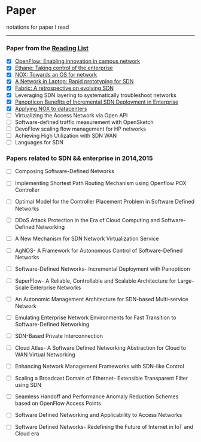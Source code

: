 # Paper
notations for paper I read

---
### Paper from the [Reading List](http://www.nec-labs.com/~lume/sdn-reading-list.html)

  
- [x] [OpenFlow: Enabling innovation in campus network](https://github.com/chris-void/paper/blob/master/reading-list/OpenFlow%20enabling%20innovation%20in%20campus%20network.md)
- [x] [Ethane: Taking control of the enterprise](https://github.com/chris-void/paper/blob/master/reading-list/Ethane%20taking%20control%20of%20the%20enterprise.md)                                         
- [x] [NOX: Towards an OS for network](https://github.com/chris-void/paper/blob/master/reading-list/NOX%20towards%20an%20os%20for%20network.md)
- [x] [A Network in Laptop: Rapid prototyping for SDN](https://github.com/chris-void/paper/blob/master/reading-list/A%20Network%20in%20a%20Laptop.md)
- [x] [Fabric: A retrospective on evolving SDN](https://github.com/chris-void/paper/blob/master/reading-list/Fabric%20a%20retrospective%20on%20evolving%20SDN.md)
- [x] Leveraging SDN layering to systematically troubleshoot networks
- [x] [Panopticon Benefits of Incremental SDN Deployment in Enterprise](https://github.com/chris-void/paper/blob/master/reading-list/Panopticon%20Benefits%20of%20Incremental%20SDN%20Deployment%20in%20Enterprise.md)
- [x] [Applying NOX to datacenters](https://github.com/chris-void/paper/blob/master/reading-list/Applying%20NOX%20to%20datacenters.md)
- [ ] Virtualizing the Access Network via Open API
- [ ] Software-defined traffic measurement with OpenSketch
- [ ] DevoFlow scaling flow management for HP networks
- [ ] Achieving High Utilization with SDN WAN 
- [ ] Languages for SDN  

### Papers related to **SDN** && **enterprise** in 2014,2015

- [ ] Composing Software-Defined Networks
- [ ] Implementing Shortest Path Routing Mechanism using Openflow POX Controller
- [ ] Optimal Model for the Controller Placement Problem in Software Defined Networks
- [ ] DDoS Attack Protection in the Era of Cloud Computing and Software-Defined Networking
- [ ] A New Mechanism for SDN Network Virtualization Service
- [ ] AgNOS- A Framework for Autonomous Control of Software-Defined Networks
- [ ] Software-Defined Networks- Incremental Deployment with Panopticon
- [ ] SuperFlow- A Reliable, Controllable and Scalable Architecture for Large-Scale Enterprise Networks
- [ ] An Autonomic Management Architecture for SDN-based Multi-service Network
- [ ] Emulating Enterprise Network Environments for Fast Transition to Software-Defined Networking
- [ ] SDN-Based Private Interconnection
- [ ] Cloud Atlas- A Software Defined Networking Abstraction for Cloud to WAN Virtual Networking
- [ ] Enhancing Network Management Frameworks with SDN-like Control
- [ ] Scaling a Broadcast Domain of Ethernet- Extensible Transparent Filter using SDN
- [ ] Seamless Handoff and Performance Anomaly Reduction Schemes based on OpenFlow Access Points
- [ ] Software Defined Networking and Applicability to Access Networks
- [ ] Software Defined Networks- Redefining the Future of Internet in IoT and Cloud era





